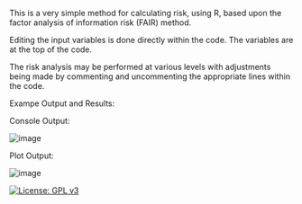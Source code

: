 This is a very simple method for calculating risk, using R, based upon the factor analysis of information risk (FAIR) method.

Editing the input variables is done directly within the code. The variables are at the top of the code.

The risk analysis may be performed at various levels with adjustments being made by commenting and uncommenting the appropriate lines within the code.

Exampe Output and Results:

Console Output:

![image](https://user-images.githubusercontent.com/79239127/129264323-511bdd3c-5ba4-4abe-b0fc-e8d34a38ce68.png)

Plot Output:

![image](https://user-images.githubusercontent.com/79239127/129264431-36633c60-18c5-4e0c-8aec-0f731f2003bc.png)

[![License: GPL v3](https://img.shields.io/badge/License-GPLv3-blue.svg)](https://www.gnu.org/licenses/gpl-3.0)
